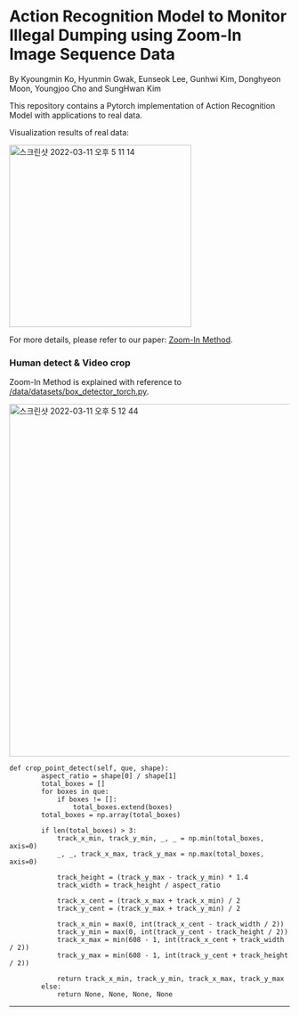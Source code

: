 # Action Recognition Model to Monitor Illegal Dumping using Zoom-In Image Sequence Data

By Kyoungmin Ko, Hyunmin Gwak, Eunseok Lee, Gunhwi Kim, Donghyeon Moon, Youngjoo Cho and SungHwan Kim

This repository contains a Pytorch implementation of Action Recognition Model with applications to real data.

Visualization results of real data:

<img width="327" alt="스크린샷 2022-03-11 오후 5 11 14" src="https://user-images.githubusercontent.com/35245580/157828142-11765778-51b7-4b5b-9d13-1d20226800ac.png">

For more details, please refer to our paper: [Zoom-In Method](https://www.kci.go.kr/kciportal/ci/sereArticleSearch/ciSereArtiView.kci?sereArticleSearchBean.artiId=ART002781652). 

### Human detect & Video crop

Zoom-In Method is explained with reference to [/data/datasets/box_detector_torch.py](https://github.com/kyoungmingo/Dump/blob/master/data/datasets/box_detector_torch.py).

<img width="633" alt="스크린샷 2022-03-11 오후 5 12 44" src="https://user-images.githubusercontent.com/35245580/157828331-bd9d380b-6e4f-4b7a-a5e0-7bc417e655ef.png">

```
def crop_point_detect(self, que, shape):
        aspect_ratio = shape[0] / shape[1]
        total_boxes = []
        for boxes in que:
            if boxes != []:
                total_boxes.extend(boxes)
        total_boxes = np.array(total_boxes)

        if len(total_boxes) > 3:
            track_x_min, track_y_min, _, _ = np.min(total_boxes, axis=0)
            _, _, track_x_max, track_y_max = np.max(total_boxes, axis=0)

            track_height = (track_y_max - track_y_min) * 1.4
            track_width = track_height / aspect_ratio

            track_x_cent = (track_x_max + track_x_min) / 2
            track_y_cent = (track_y_max + track_y_min) / 2

            track_x_min = max(0, int(track_x_cent - track_width / 2))
            track_y_min = max(0, int(track_y_cent - track_height / 2))
            track_x_max = min(608 - 1, int(track_x_cent + track_width / 2))
            track_y_max = min(608 - 1, int(track_y_cent + track_height / 2))

            return track_x_min, track_y_min, track_x_max, track_y_max
        else:
            return None, None, None, None
```

------------

